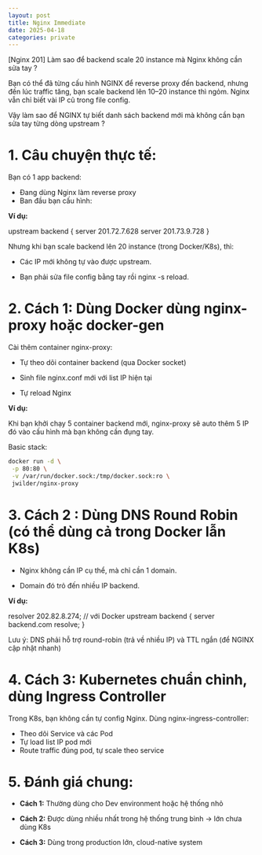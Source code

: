 ```yaml
---
layout: post
title: Nginx Immediate
date: 2025-04-18
categories: private
---
```


[Nginx 201] Làm sao để backend scale 20 instance mà Nginx không cần sửa tay ?

Bạn có thể đã từng cấu hình NGINX để reverse proxy đến backend, nhưng đến lúc traffic tăng, bạn scale backend lên 10–20 instance thì ngỏm. Nginx vẫn chỉ biết vài IP cũ trong file config.

Vậy làm sao để NGINX tự biết danh sách backend mới mà không cần bạn sửa tay từng dòng upstream ?

# 1. Câu chuyện thực tế:

Bạn có 1 app backend:

- Đang dùng Nginx làm reverse proxy
- Ban đầu bạn cấu hình:

**Ví dụ:**

upstream backend {
server 201.72.7.628
server 201.73.9.728
}

Nhưng khi bạn scale backend lên 20 instance (trong Docker/K8s), thì:

- Các IP mới không tự vào được upstream.

- Bạn phải sửa file config bằng tay rồi nginx -s reload.

# 2. Cách 1: Dùng Docker dùng nginx-proxy hoặc docker-gen

Cài thêm container nginx-proxy:

- Tự theo dõi container backend (qua Docker socket)

- Sinh file nginx.conf mới với list IP hiện tại

- Tự reload Nginx

**Ví dụ:**

Khi bạn khởi chạy 5 container backend mới, nginx-proxy sẽ auto thêm 5 IP đó vào cấu hình mà bạn không cần đụng tay.

Basic stack:

```bash
docker run -d \
 -p 80:80 \
 -v /var/run/docker.sock:/tmp/docker.sock:ro \
 jwilder/nginx-proxy
```

# 3. Cách 2 : Dùng DNS Round Robin (có thể dùng cả trong Docker lẫn K8s)

- Nginx không cần IP cụ thể, mà chỉ cần 1 domain.

- Domain đó trỏ đến nhiều IP backend.

**Ví dụ:**

resolver 202.82.8.274; // với Docker
upstream backend {
server backend.com resolve;
}

Lưu ý: DNS phải hỗ trợ round-robin (trả về nhiều IP) và TTL ngắn (để NGINX cập nhật nhanh)

# 4. Cách 3: Kubernetes chuẩn chỉnh, dùng Ingress Controller

Trong K8s, bạn không cần tự config Nginx. Dùng nginx-ingress-controller:

- Theo dõi Service và các Pod
- Tự load list IP pod mới
- Route traffic đúng pod, tự scale theo service

# 5. Đánh giá chung:

- **Cách 1:** Thường dùng cho Dev environment hoặc hệ thống nhỏ

- **Cách 2:** Được dùng nhiều nhất trong hệ thống trung bình -> lớn chưa dùng K8s

- **Cách 3:** Dùng trong production lớn, cloud-native system
